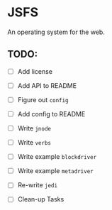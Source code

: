 # JSFS

An operating system for the web.

## TODO:

- [ ] Add license
- [ ] Add API to README
- [ ] Figure out `config`
- [ ] Add config to README
- [ ] Write `jnode`
- [ ] Write `verbs`
- [ ] Write example `blockdriver`
- [ ] Write example `metadriver`
- [ ] Re-write `jedi`
- [ ] Clean-up Tasks

